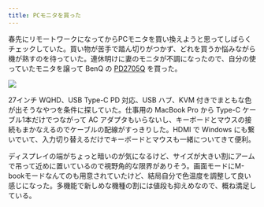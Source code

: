 ```yaml
---
title: PCモニタを買った
---
```


春先にリモートワークになってからPCモニタを買い換えようと思ってしばらくチェックしていた。買い物が苦手で踏ん切りがつかず、どれを買うか悩みながら機が熟すのを待っていた。連休明けに妻のモニタが不調になったので、自分の使っていたモニタを譲って BenQ の [PD2705Q](https://www.amazon.co.jp/dp/B08C9SZP4T/&tag=clomie-22) を買った。

![](/images/20200925-monitor-1.jpg)

27インチ WQHD、USB Type-C PD 対応、USB ハブ、KVM 付きでまともな色が出そうなやつを条件に探していた。仕事用の MacBook Pro から Type-C ケーブル1本だけでつながって AC アダプタもいらないし、キーボードとマウスの接続もまかなえるのでケーブルの配線がすっきりした。HDMI で Windows にも繋いでいて、入力切り替えるだけでキーボードとマウスも一緒についてきて便利。

ディスプレイの端がちょっと暗いのが気になるけど、サイズが大きい割にアームで吊って近めに置いているので視野角的な限界がありそう。画面モードにM-bookモードなんてのも用意されていたけど、結局自分で色温度を調整して良い感じになった。多機能で新しめな機種の割には値段も抑えめなので、概ね満足している。
